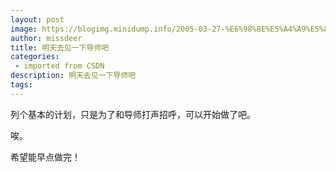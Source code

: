 ```yaml
---
layout: post
image: https://blogimg.minidump.info/2005-03-27-%E6%98%8E%E5%A4%A9%E5%8E%BB%E8%A7%81%E4%B8%80%E4%B8%8B%E5%AF%BC%E5%B8%88%E5%90%A7.md
author: missdeer
title: 明天去见一下导师吧
categories: 
 - imported from CSDN
description: 明天去见一下导师吧
tags: 
---
```


列个基本的计划，只是为了和导师打声招呼，可以开始做了吧。

唉。

希望能早点做完！
